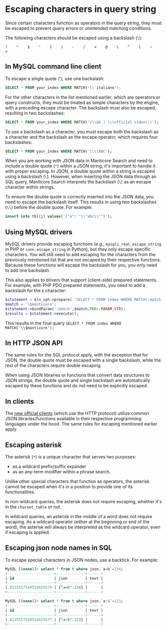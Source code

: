 # Escaping characters in query string

Since certain characters function as operators in the query string, they must be escaped to prevent query errors or unintended matching conditions.

The following characters should be escaped using a backslash (`\`):

```
!    "    $    '    (    )    -    /    <    @    \    ^    |    ~    =
```

## In MySQL command line client

To escape a single quote ('), use one backslash:
```sql
SELECT * FROM your_index WHERE MATCH('l\'italiano');
```


For the other characters in the list mentioned earlier, which are operators or query constructs, they must be treated as simple characters by the engine, with a preceding escape character.
The backslash must also be escaped, resulting in two backslashes:

```sql
SELECT * FROM your_index WHERE MATCH('r\\&b | \\(official video\\)');
```

To use a backslash as a character, you must escape both the backslash as a character and the backslash as the escape operator, which requires four backslashes:

```sql
SELECT * FROM your_index WHERE MATCH('\\\\ABC');
```

When you are working with JSON data in Manticore Search and need to include a double quote (`"`) within a JSON string, it's important to handle it with proper escaping. In JSON, a double quote within a string is escaped using a backslash (`\`). However, when inserting the JSON data through an SQL query, Manticore Search interprets the backslash (`\`) as an escape character within strings.

To ensure the double quote is correctly inserted into the JSON data, you need to escape the backslash itself. This results in using two backslashes (`\\`) before the double quote. For example:

```sql
insert into tbl(j) values('{"a": "\\"abc\\""}');
```

## Using MySQL drivers

MySQL drivers provide escaping functions (e.g., `mysqli_real_escape_string` in PHP or `conn.escape_string` in Python), but they only escape specific characters.
You will still need to add escaping for the characters from the previously mentioned list that are not escaped by their respective functions.
Because these functions will escape the backslash for you, you only need to add one backslash.

This also applies to drivers that support (client-side) prepared statements. For example, with PHP PDO prepared statements, you need to add a backslash for the `$` character:

```php
$statement = $ln_sph->prepare( "SELECT * FROM index WHERE MATCH(:match)");
$match = '\$manticore';
$statement->bindParam(':match',$match,PDO::PARAM_STR);
$results = $statement->execute();
```

This results in the final query `SELECT * FROM index WHERE MATCH('\\$manticore');`

## In HTTP JSON API

The same rules for the SQL protocol apply, with the exception that for JSON, the double quote must be escaped with a single backslash, while the rest of the characters require double escaping.

When using JSON libraries or functions that convert data structures to JSON strings, the double quote and single backslash are automatically escaped by these functions and do not need to be explicitly escaped.



## In clients

The [new official clients](https://github.com/manticoresoftware/) (which use the HTTP protocol) utilize common JSON libraries/functions available in their respective programming languages under the hood. The same rules for escaping mentioned earlier apply.


## Escaping asterisk

The asterisk (`*`) is a unique character that serves two purposes:
* as a wildcard prefix/suffix expander
* as an any-term modifier within a phrase search.

Unlike other special characters that function as operators, the asterisk cannot be escaped when it's in a position to provide one of its functionalities.

In non-wildcard queries, the asterisk does not require escaping, whether it's in the `charset_table` or not.

In wildcard queries, an asterisk in the middle of a word does not require escaping. As a wildcard operator (either at the beginning or end of the word), the asterisk will always be interpreted as the wildcard operator, even if escaping is applied.

## Escaping json node names in SQL

To escape special characters in JSON nodes, use a backtick. For example:

```sql
MySQL [(none)]> select * from t where json.`a=b`=234;
+---------------------+-------------+------+
| id                  | json        | text |
+---------------------+-------------+------+
| 8215557549554925578 | {"a=b":234} |      |
+---------------------+-------------+------+

MySQL [(none)]> select * from t where json.`a:b`=123;
+---------------------+-------------+------+
| id                  | json        | text |
+---------------------+-------------+------+
| 8215557549554925577 | {"a:b":123} |      |
+---------------------+-------------+------+
```
<!-- proofread -->
